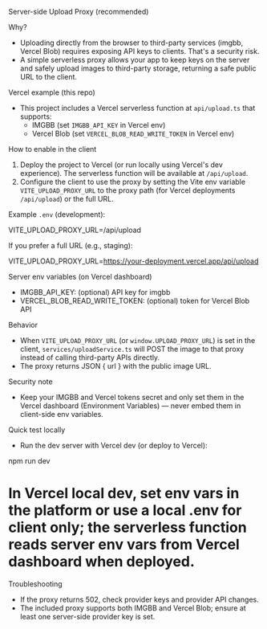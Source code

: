 Server-side Upload Proxy (recommended)

Why?
- Uploading directly from the browser to third-party services (imgbb, Vercel Blob) requires exposing API keys to clients. That's a security risk.
- A simple serverless proxy allows your app to keep keys on the server and safely upload images to third-party storage, returning a safe public URL to the client.

Vercel example (this repo)
- This project includes a Vercel serverless function at `api/upload.ts` that supports:
  - IMGBB (set `IMGBB_API_KEY` in Vercel env)
  - Vercel Blob (set `VERCEL_BLOB_READ_WRITE_TOKEN` in Vercel env)

How to enable in the client
1. Deploy the project to Vercel (or run locally using Vercel's dev experience). The serverless function will be available at `/api/upload`.
2. Configure the client to use the proxy by setting the Vite env variable `VITE_UPLOAD_PROXY_URL` to the proxy path (for Vercel deployments `/api/upload`) or the full URL.

Example `.env` (development):

VITE_UPLOAD_PROXY_URL=/api/upload

If you prefer a full URL (e.g., staging):

VITE_UPLOAD_PROXY_URL=https://your-deployment.vercel.app/api/upload

Server env variables (on Vercel dashboard)
- IMGBB_API_KEY: (optional) API key for imgbb
- VERCEL_BLOB_READ_WRITE_TOKEN: (optional) token for Vercel Blob API

Behavior
- When `VITE_UPLOAD_PROXY_URL` (or `window.UPLOAD_PROXY_URL`) is set in the client, `services/uploadService.ts` will POST the image to that proxy instead of calling third-party APIs directly.
- The proxy returns JSON { url } with the public image URL.

Security note
- Keep your IMGBB and Vercel tokens secret and only set them in the Vercel dashboard (Environment Variables) — never embed them in client-side env variables.

Quick test locally
- Run the dev server with Vercel dev (or deploy to Vercel):

npm run dev
# In Vercel local dev, set env vars in the platform or use a local .env for client only; the serverless function reads server env vars from Vercel dashboard when deployed.

Troubleshooting
- If the proxy returns 502, check provider keys and provider API changes.
- The included proxy supports both IMGBB and Vercel Blob; ensure at least one server-side provider key is set.
